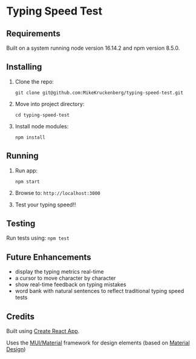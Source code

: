 # Typing Speed Test

## Requirements

Built on a system running node version 16.14.2 and npm version 8.5.0.

## Installing

1. Clone the repo:

   `git clone git@github.com:MikeKruckenberg/typing-speed-test.git`

1. Move into project directory:

   `cd typing-speed-test`

1. Install node modules:

   `npm install`

## Running

1. Run app:

   `npm start`

1. Browse to: `http://localhost:3000`

1. Test your typing speed!!

## Testing

Run tests using: `npm test`

## Future Enhancements

- display the typing metrics real-time
- a cursor to move character by character
- show real-time feedback on typing mistakes
- word bank with natural sentences to reflect traditional typing speed tests

## Credits

Built using [Create React App](https://github.com/facebook/create-react-app).

Uses the [MUI/Material](https://mui.com/) framework for design elements (based on [Material Design](https://material.io/))

